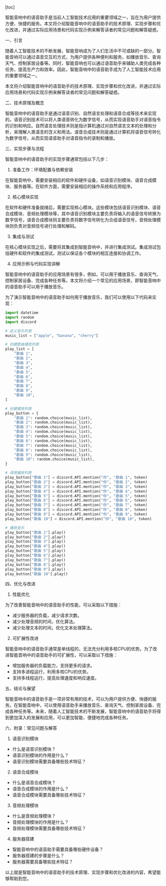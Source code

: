 
[toc]                    
                
                
智能音响中的语音助手是当前人工智能技术应用的重要领域之一，旨在为用户提供方便、快捷的服务。本文将介绍智能音响中的语音助手的技术原理、实现步骤和优化改进，并通过实际应用场景和代码实现示例来解答读者的常见问题和解答疑惑。

一、引言

随着人工智能技术的不断发展，智能音响成为了人们生活中不可或缺的一部分。智能音响可以通过语音交互的方式，为用户提供各种便利和服务，如播放音乐、查询天气、控制家居设备等。同时，智能音响也可以通过语音助手来辅助人类完成各种任务，提高生产力和效率。因此，智能音响中的语音助手成为了人工智能技术应用的重要领域之一。

本文将介绍智能音响中的语音助手的技术原理、实现步骤和优化改进，并通过实际应用场景和代码实现示例来解答读者的常见问题和解答疑惑。

二、技术原理及概念

智能音响中的语音助手是通过语音识别、自然语言处理和语音合成等技术来实现的。语音识别技术可以将人类语音转化为数字信号，从而实现语音助手对语音指令的识别和响应。自然语言处理技术则是指计算机通过对自然语言文本的处理和分析，来理解人类语言的含义和用法。语音合成技术则是通过计算机将语音信号转化为数字信号，从而实现语音助手对语音指令的录制和播放。

三、实现步骤与流程

智能音响中的语音助手的实现步骤通常包括以下几步：

1. 准备工作：环境配置与依赖安装

在智能音响中，需要安装相应的软件和硬件设备，如语音识别模块、语音合成模块、服务器等。在软件方面，需要安装相应的操作系统和应用程序。

2. 核心模块实现

在软件和硬件准备就绪后，需要实现核心模块。这些模块包括语音识别模块、语音合成模块、音频处理模块等，其中语音识别模块主要负责将输入的语音信号转换为数字信号，语音合成模块则主要负责将数字信号转化为合成语音信号，音频处理模块则负责对音频信号进行处理和解码。

3. 集成与测试

在核心模块实现之后，需要将其集成到智能音响中，并进行集成测试。集成测试包括硬件和软件的集成测试，测试以保证各个模块的相互连接和协调工作。

4. 应用示例与代码实现讲解

智能音响中的语音助手的应用场景有很多，例如，可以用于播放音乐、查询天气、控制家居设备、完成各种任务等。本文将介绍一个常见的应用场景，即智能音响中的语音助手可以用于播放音乐。

为了演示智能音响中的语音助手如何用于播放音乐，我们可以使用以下代码来实现：

```python
import datetime
import random
import discord

# 定义音乐列表
music_list = ["apple", "banana", "cherry"]

# 创建歌曲播放列表
play_list = [
    "歌曲 1",
    "歌曲 2",
    "歌曲 3",
    "歌曲 4",
    "歌曲 5",
    "歌曲 6",
    "歌曲 7",
    "歌曲 8",
    "歌曲 9",
    "歌曲 10",
]

# 创建播放列表
play_button = {
    "歌曲 1": random.choice(music_list),
    "歌曲 2": random.choice(music_list),
    "歌曲 3": random.choice(music_list),
    "歌曲 4": random.choice(music_list),
    "歌曲 5": random.choice(music_list),
    "歌曲 6": random.choice(music_list),
    "歌曲 7": random.choice(music_list),
    "歌曲 8": random.choice(music_list),
    "歌曲 9": random.choice(music_list),
    "歌曲 10": random.choice(music_list),
}

# 调用播放列表
play_button["歌曲 1"] = discord.API.mention("你", "歌曲 1", token)
play_button["歌曲 2"] = discord.API.mention("你", "歌曲 2", token)
play_button["歌曲 3"] = discord.API.mention("你", "歌曲 3", token)
play_button["歌曲 4"] = discord.API.mention("你", "歌曲 4", token)
play_button["歌曲 5"] = discord.API.mention("你", "歌曲 5", token)
play_button["歌曲 6"] = discord.API.mention("你", "歌曲 6", token)
play_button["歌曲 7"] = discord.API.mention("你", "歌曲 7", token)
play_button["歌曲 8"] = discord.API.mention("你", "歌曲 8", token)
play_button["歌曲 9"] = discord.API.mention("你", "歌曲 9", token)
play_button["歌曲 10"] = discord.API.mention("你", "歌曲 10", token)

# 播放音乐
play_button["歌曲 1"].play()
play_button["歌曲 2"].play()
play_button["歌曲 3"].play()
play_button["歌曲 4"].play()
play_button["歌曲 5"].play()
play_button["歌曲 6"].play()
play_button["歌曲 7"].play()
play_button["歌曲 8"].play()
play_button["歌曲 9"].play()
play_button["歌曲 10"].play()
```

四、优化与改进

1. 性能优化

为了改善智能音响中的语音助手的性能，可以采取以下措施：

- 减少服务器的负载，减少请求次数。
- 减少处理音频的时间，优化算法。
- 减少处理文本的时间，优化文本处理算法。

2. 可扩展性改进

智能音响中的语音助手通常是单线程的，无法充分利用多核CPU的优势。为了改进智能音响中的语音助手的可扩展性，可以采取以下措施：

- 增加服务器的负载能力，支持更多的请求。
- 支持多进程运行，利用多核CPU的优势。
- 支持多线程运行，提高处理速度和响应速度。

五、结论与展望

智能音响中的语音助手是一项非常有用的技术，可以为用户提供方便、快捷的服务。在智能音响中，可以使用语音助手来播放音乐、查询天气、控制家居设备、完成各种任务等。未来，随着人工智能技术的不断发展，智能音响中的语音助手将得到更加深入的发展和应用，可以更加智能、便捷地完成各种任务。

六、附录：常见问题与解答

1. 语音识别模块

- 什么是语音识别模块？
- 语音识别模块的作用是什么？
- 语音识别模块需要具备哪些技术特征？

2. 语音合成模块

- 什么是语音合成模块？
- 语音合成模块的作用是什么？
- 语音合成模块需要具备哪些技术特征？

3. 音频处理模块

- 什么是音频处理模块？
- 音频处理模块的作用是什么？
- 音频处理模块需要具备哪些技术特征？

4. 服务器搭建

- 智能音响中的语音助手需要具备哪些硬件设备？
- 服务器搭建的步骤是什么？
- 服务器需要具备哪些技术特征？

以上就是智能音响中的语音助手的技术原理、实现步骤和优化改进的内容，希望能够帮助到您。

